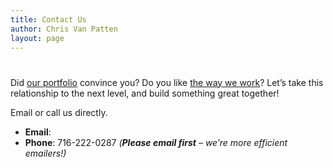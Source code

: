 ```yaml
---
title: Contact Us
author: Chris Van Patten
layout: page
---
```

# 

Did [our portfolio][1] convince you? Do you like [the way we work][2]? Let’s take this relationship to the next level, and build something great together!

 [1]: http://www.vanpattenmedia.com/clients/ "Clients"
 [2]: http://www.vanpattenmedia.com/websites/ "Methods"

Email or call us directly.

*   **Email**: 
*   **Phone**: 716-222-0287 *(**Please email first** – we’re more efficient emailers!)*